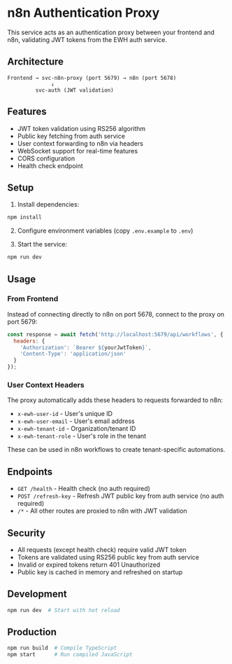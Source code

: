 # n8n Authentication Proxy

This service acts as an authentication proxy between your frontend and n8n, validating JWT tokens from the EWH auth service.

## Architecture

```
Frontend → svc-n8n-proxy (port 5679) → n8n (port 5678)
              ↓
         svc-auth (JWT validation)
```

## Features

- JWT token validation using RS256 algorithm
- Public key fetching from auth service
- User context forwarding to n8n via headers
- WebSocket support for real-time features
- CORS configuration
- Health check endpoint

## Setup

1. Install dependencies:
```bash
npm install
```

2. Configure environment variables (copy `.env.example` to `.env`)

3. Start the service:
```bash
npm run dev
```

## Usage

### From Frontend

Instead of connecting directly to n8n on port 5678, connect to the proxy on port 5679:

```javascript
const response = await fetch('http://localhost:5679/api/workflows', {
  headers: {
    'Authorization': `Bearer ${yourJwtToken}`,
    'Content-Type': 'application/json'
  }
});
```

### User Context Headers

The proxy automatically adds these headers to requests forwarded to n8n:

- `x-ewh-user-id` - User's unique ID
- `x-ewh-user-email` - User's email address
- `x-ewh-tenant-id` - Organization/tenant ID
- `x-ewh-tenant-role` - User's role in the tenant

These can be used in n8n workflows to create tenant-specific automations.

## Endpoints

- `GET /health` - Health check (no auth required)
- `POST /refresh-key` - Refresh JWT public key from auth service (no auth required)
- `/*` - All other routes are proxied to n8n with JWT validation

## Security

- All requests (except health check) require valid JWT token
- Tokens are validated using RS256 public key from auth service
- Invalid or expired tokens return 401 Unauthorized
- Public key is cached in memory and refreshed on startup

## Development

```bash
npm run dev  # Start with hot reload
```

## Production

```bash
npm run build  # Compile TypeScript
npm start      # Run compiled JavaScript
```
